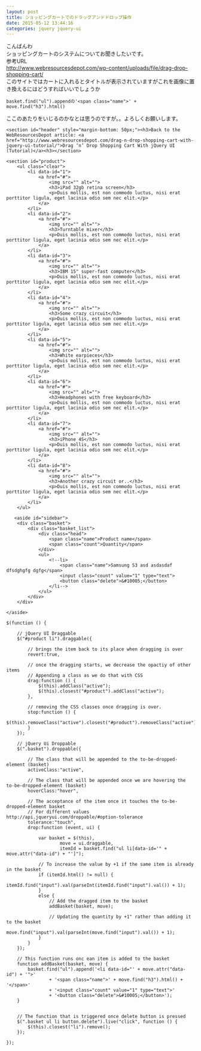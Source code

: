 ```yaml
---
layout: post
title: ショッピングカートでのドラッグアンドドロップ操作
date: 2015-05-12 13:44:16
categories: jquery jquery-ui
---
```

<!-- {% raw %} -->
<p>こんばんわ<br>
ショッピングカートのシステムについてお聞きしたいです。<br>
参考URL<br>
<a href="http://www.webresourcesdepot.com/wp-content/uploads/file/drag-drop-shopping-cart/" rel="nofollow">http://www.webresourcesdepot.com/wp-content/uploads/file/drag-drop-shopping-cart/</a><br>
このサイトではカートに入れるとタイトルが表示されていますがこれを画像に置き換えるにはどうすればいいでしょうか</p>

<pre><code>basket.find("ul").appendの'&lt;span class="name"&gt;' + move.find("h3").html()
</code></pre>

<p>ここのあたりをいじるのかなとは思うのですが。。よろしくお願いします。</p>

<pre><code>&lt;section id="header" style="margin-bottom: 50px;"&gt;&lt;h3&gt;Back to the WebResourcesDepot article: &lt;a href="http://www.webresourcesdepot.com/drag-n-drop-shopping-cart-with-jquery-ui-tutorial/"&gt;Drag ‘n’ Drop Shopping Cart With jQuery UI (Tutorial)&lt;/a&gt;&lt;h3&gt;&lt;/section&gt;

&lt;section id="product"&gt;
    &lt;ul class="clear"&gt;
        &lt;li data-id="1"&gt;
            &lt;a href="#"&gt;
                &lt;img src="" alt=""&gt;
                &lt;h3&gt;iPad 32gb retina screen&lt;/h3&gt;
                &lt;p&gt;Duis mollis, est non commodo luctus, nisi erat porttitor ligula, eget lacinia odio sem nec elit.&lt;/p&gt;
            &lt;/a&gt;
        &lt;/li&gt;
        &lt;li data-id="2"&gt;
            &lt;a href="#"&gt;
                &lt;img src="" alt=""&gt;
                &lt;h3&gt;Turntable mixer&lt;/h3&gt;
                &lt;p&gt;Duis mollis, est non commodo luctus, nisi erat porttitor ligula, eget lacinia odio sem nec elit.&lt;/p&gt;
            &lt;/a&gt;
        &lt;/li&gt;
        &lt;li data-id="3"&gt;
            &lt;a href="#"&gt;
                &lt;img src="" alt=""&gt;
                &lt;h3&gt;IBM 15" super-fast computer&lt;/h3&gt;
                &lt;p&gt;Duis mollis, est non commodo luctus, nisi erat porttitor ligula, eget lacinia odio sem nec elit.&lt;/p&gt;
            &lt;/a&gt;
        &lt;/li&gt;
        &lt;li data-id="4"&gt;
            &lt;a href="#"&gt;
                &lt;img src="" alt=""&gt;
                &lt;h3&gt;Some crazy circuit&lt;/h3&gt;
                &lt;p&gt;Duis mollis, est non commodo luctus, nisi erat porttitor ligula, eget lacinia odio sem nec elit.&lt;/p&gt;
            &lt;/a&gt;
        &lt;/li&gt;
        &lt;li data-id="5"&gt;
            &lt;a href="#"&gt;
                &lt;img src="" alt=""&gt;
                &lt;h3&gt;White earpieces&lt;/h3&gt;
                &lt;p&gt;Duis mollis, est non commodo luctus, nisi erat porttitor ligula, eget lacinia odio sem nec elit.&lt;/p&gt;
            &lt;/a&gt;
        &lt;/li&gt;
        &lt;li data-id="6"&gt;
            &lt;a href="#"&gt;
                &lt;img src="" alt=""&gt;
                &lt;h3&gt;Headphones with free keyboard&lt;/h3&gt;
                &lt;p&gt;Duis mollis, est non commodo luctus, nisi erat porttitor ligula, eget lacinia odio sem nec elit.&lt;/p&gt;
            &lt;/a&gt;
        &lt;/li&gt;
        &lt;li data-id="7"&gt;
            &lt;a href="#"&gt;
                &lt;img src="" alt=""&gt;
                &lt;h3&gt;iPhone 4S&lt;/h3&gt;
                &lt;p&gt;Duis mollis, est non commodo luctus, nisi erat porttitor ligula, eget lacinia odio sem nec elit.&lt;/p&gt;
            &lt;/a&gt;
        &lt;/li&gt;
        &lt;li data-id="8"&gt;
            &lt;a href="#"&gt;
                &lt;img src="" alt=""&gt;
                &lt;h3&gt;Another crazy circuit or..&lt;/h3&gt;
                &lt;p&gt;Duis mollis, est non commodo luctus, nisi erat porttitor ligula, eget lacinia odio sem nec elit.&lt;/p&gt;
            &lt;/a&gt;
        &lt;/li&gt;
    &lt;/ul&gt;
</code></pre>

<p></p>

<pre><code>   &lt;aside id="sidebar"&gt;
    &lt;div class="basket"&gt;
        &lt;div class="basket_list"&gt;
            &lt;div class="head"&gt;
                &lt;span class="name"&gt;Product name&lt;/span&gt;
                &lt;span class="count"&gt;Quantity&lt;/span&gt;
            &lt;/div&gt;
            &lt;ul&gt;
                &lt;!--li&gt;
                    &lt;span class="name"&gt;Samsung S3 asd asdasdaf dfsdghgfg dgfg&lt;/span&gt;
                    &lt;input class="count" value="1" type="text"&gt;
                    &lt;button class="delete"&gt;&amp;#10005;&lt;/button&gt;
                &lt;/li--&gt;
            &lt;/ul&gt;
        &lt;/div&gt;
    &lt;/div&gt;

&lt;/aside&gt;
</code></pre>

<p></p>

<pre><code>$(function () {

    // jQuery UI Draggable
    $("#product li").draggable({

        // brings the item back to its place when dragging is over
        revert:true,

        // once the dragging starts, we decrease the opactiy of other items
        // Appending a class as we do that with CSS
        drag:function () {
            $(this).addClass("active");
            $(this).closest("#product").addClass("active");
        },

        // removing the CSS classes once dragging is over.
        stop:function () {
            $(this).removeClass("active").closest("#product").removeClass("active");
        }
    });

    // jQuery Ui Droppable
    $(".basket").droppable({

        // The class that will be appended to the to-be-dropped-element (basket)
        activeClass:"active",

        // The class that will be appended once we are hovering the to-be-dropped-element (basket)
        hoverClass:"hover",

        // The acceptance of the item once it touches the to-be-dropped-element basket
        // For different values http://api.jqueryui.com/droppable/#option-tolerance
        tolerance:"touch",
        drop:function (event, ui) {

            var basket = $(this),
                    move = ui.draggable,
                    itemId = basket.find("ul li[data-id='" + move.attr("data-id") + "']");

            // To increase the value by +1 if the same item is already in the basket
            if (itemId.html() != null) {
                itemId.find("input").val(parseInt(itemId.find("input").val()) + 1);
            }
            else {
                // Add the dragged item to the basket
                addBasket(basket, move);

                // Updating the quantity by +1" rather than adding it to the basket
                move.find("input").val(parseInt(move.find("input").val()) + 1);
            }
        }
    });

    // This function runs onc ean item is added to the basket
    function addBasket(basket, move) {
        basket.find("ul").append('&lt;li data-id="' + move.attr("data-id") + '"&gt;'
                + '&lt;span class="name"&gt;' + move.find("h3").html() + '&lt;/span&gt;'
                + '&lt;input class="count" value="1" type="text"&gt;'
                + '&lt;button class="delete"&gt;&amp;#10005;&lt;/button&gt;');
    }


    // The function that is triggered once delete button is pressed
    $(".basket ul li button.delete").live("click", function () {
        $(this).closest("li").remove();
    });

});
</code></pre>
<!-- {% endraw %} -->
